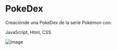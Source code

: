 # PokeDex
Creaciónde una PokeDex de la serie Pokémon con:

JavaScript, Html, CSS

![image](https://user-images.githubusercontent.com/70872192/171469235-5c350cf2-4624-4ab9-814b-218ce23a564c.png)

